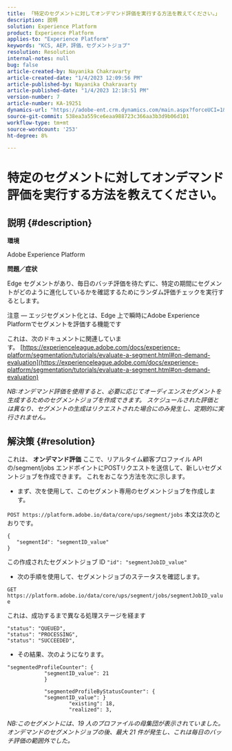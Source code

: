 ```yaml
---
title: 「特定のセグメントに対してオンデマンド評価を実行する方法を教えてください。」
description: 説明
solution: Experience Platform
product: Experience Platform
applies-to: "Experience Platform"
keywords: "KCS, AEP，評価，セグメントジョブ"
resolution: Resolution
internal-notes: null
bug: false
article-created-by: Nayanika Chakravarty
article-created-date: "1/4/2023 12:09:56 PM"
article-published-by: Nayanika Chakravarty
article-published-date: "1/4/2023 12:18:51 PM"
version-number: 7
article-number: KA-19251
dynamics-url: "https://adobe-ent.crm.dynamics.com/main.aspx?forceUCI=1&pagetype=entityrecord&etn=knowledgearticle&id=a480ddad-288c-ed11-81ac-6045bd006a22"
source-git-commit: 538ea3a559ce6eaa988723c366aa3b3d9b06d101
workflow-type: tm+mt
source-wordcount: '253'
ht-degree: 8%

---
```


# 特定のセグメントに対してオンデマンド評価を実行する方法を教えてください。

## 説明 {#description}


<b>環境</b>

Adobe Experience Platform

<b>問題／症状</b>

Edge セグメントがあり、毎日のバッチ評価を待たずに、特定の期間にセグメントがどのように進化しているかを確認するためにランダム評価チェックを実行するとします。

注意 — エッジセグメント化とは、Edge 上で瞬時にAdobe Experience Platformでセグメントを評価する機能です

これは、次のドキュメントに関連しています。 [https://experienceleague.adobe.com/docs/experience-platform/segmentation/tutorials/evaluate-a-segment.html#on-demand-evaluation](https://experienceleague.adobe.com/docs/experience-platform/segmentation/tutorials/evaluate-a-segment.html#on-demand-evaluation)

*NB:オンデマンド評価を使用すると、必要に応じてオーディエンスセグメントを生成するためのセグメントジョブを作成できます。 スケジュールされた評価とは異なり、セグメントの生成はリクエストされた場合にのみ発生し、定期的に実行されません。*


## 解決策 {#resolution}


これは、 <b>オンデマンド評価</b> ここで、リアルタイム顧客プロファイル API の/segment/jobs エンドポイントにPOSTリクエストを送信して、新しいセグメントジョブを作成できます。 これをおこなう方法を次に示します。

- まず、次を使用して、このセグメント専用のセグメントジョブを作成します。


`POST https://platform.adobe.io/data/core/ups/segment/jobs` 本文は次のとおりです。


```
{
   "segmentId": "segmentID_value"
}
```


この作成されたセグメントジョブ ID `"id": "segmentJobID_value"`

- 次の手順を使用して、セグメントジョブのステータスを確認します。


`GET https://platform.adobe.io/data/core/ups/segment/jobs/segmentJobID_value`

これは、成功するまで異なる処理ステージを経ます




```
"status": "QUEUED",
"status": "PROCESSING",
"status": "SUCCEEDED",
```




- その結果、次のようになります。





```
"segmentedProfileCounter": {
            "segmentID_value": 21
            }

            "segmentedProfileByStatusCounter": {
            "segmentID_value": }
                    "existing": 18,
                    "realized": 3,
```




*NB:このセグメントには、19 人のプロファイルの母集団が表示されていました。 オンデマンドのセグメントジョブの後、最大 21 件が発生し、これは毎日のバッチ評価の範囲外でした。*
